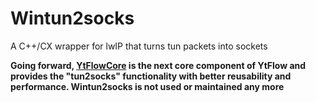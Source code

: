 # Wintun2socks
A C++/CX wrapper for lwIP that turns tun packets into sockets

**Going forward, [YtFlowCore](https://github.com/YtFlow/YtFlowCore) is the next core component of YtFlow and provides the "tun2socks" functionality with better reusability and performance. Wintun2socks is not used or maintained any more**

